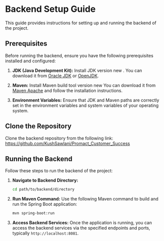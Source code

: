 # Backend Setup Guide

This guide provides instructions for setting up and running the backend of the project.

## Prerequisites

Before running the backend, ensure you have the following prerequisites installed and configured:

1. **JDK (Java Development Kit):** Install JDK version new . You can download it from [Oracle JDK](https://www.oracle.com/java/technologies/javase-jdk11-downloads.html) or [OpenJDK](https://adoptopenjdk.net/).

2. **Maven:** Install Maven build tool version new  You can download it from [Maven Apache](https://maven.apache.org/download.cgi) and follow the installation instructions.

3. **Environment Variables:** Ensure that JDK and Maven paths are correctly set in the environment variables and system variables of your operating system.

## Clone the Repository

Clone the backend repository from the following link: https://github.com/KushSawlani/Promact_Customer_Success


## Running the Backend

Follow these steps to run the backend of the project:

1. **Navigate to Backend Directory:**
    ```bash
    cd path/to/backend/directory
    ```

2. **Run Maven Command:**
    Use the following Maven command to build and run the Spring Boot application:
    ```bash
    mvn spring-boot:run
    ```

3. **Access Backend Services:**
    Once the application is running, you can access the backend services via the specified endpoints and ports, typically `http://localhost:8081`.




